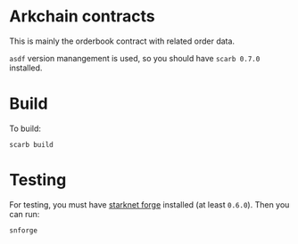 # Arkchain contracts

This is mainly the orderbook contract with related order data.

`asdf` version manangement is used, so you should have `scarb 0.7.0` installed.

# Build
To build:

`scarb build`

# Testing

For testing, you must have [starknet forge](https://foundry-rs.github.io/starknet-foundry/getting-started/installation.html) installed (at least `0.6.0`). Then you can run:

`snforge`

